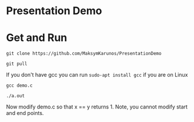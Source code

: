 # Presentation Demo

# Get and Run

```git clone https://github.com/MaksymKarunos/PresentationDemo```

```git pull```

If you don't have gcc you can run ```sudo-apt install gcc``` if you are on Linux 

```gcc demo.c```

```./a.out```

Now modify demo.c so that x == y returns 1. Note, you cannot modify start and end points.
